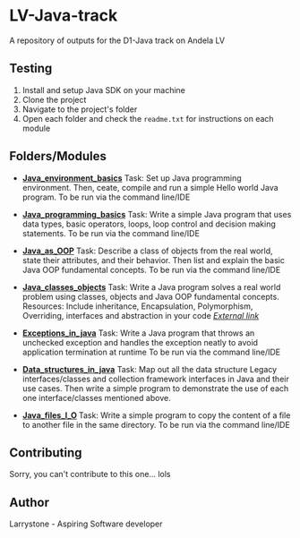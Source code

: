 # LV-Java-track
A repository of outputs for the D1-Java track on Andela LV

## Testing
1. Install and setup Java SDK on your machine
2. Clone the project
3. Navigate to the project's folder
4. Open each folder and check the `readme.txt` for instructions on each module

## Folders/Modules
- <b>[Java_environment_basics](Java_environment_basics)</b>
Task: Set up Java programming environment. Then, ceate, compile and run a simple Hello world Java program. 
To be run via the command line/IDE

- <b>[Java_programming_basics](Java_programming_basics)</b>
Task: Write a simple Java program that uses data types, basic operators, loops, loop control and decision making statements. 
To be run via the command line/IDE

- <b>[Java_as_OOP](Java_as_OOP)</b>
Task: Describe a class of objects from the real world, state their attributes, and their behavior. Then list and explain the basic Java OOP fundamental concepts.
To be run via the command line/IDE

- <b>[Java_classes_objects](Java_classes_objects)</b>
Task: Write a Java program solves a real world problem using classes, objects and Java OOP fundamental concepts. Resources: Include inheritance, Encapsulation, Polymorphism, Overriding, interfaces and abstraction in your code
[*External link*](https://github.com/larrystone/java_oop)

- <b>[Exceptions_in_java](Exceptions_in_java)</b>
Task: Write a Java program that throws an unchecked exception and handles the exception neatly to avoid application termination at runtime
To be run via the command line/IDE

- <b>[Data_structures_in_java](Data_structures_in_java)</b>
Task: Map out all the data structure Legacy interfaces/classes and collection framework interfaces in Java and their use cases. Then write a simple program to demonstrate the use of each one interface/classes mentioned above.

- <b>[Java_files_I_O](Java_files_I_O) </b>
Task: Write a simple program to copy the content of a file to another file in the same directory.
To be run via the command line/IDE

## Contributing
Sorry, you can't contribute to this one... lols

## Author
Larrystone - Aspiring Software developer